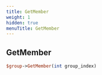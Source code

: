 ```yaml
---
title: GetMember
weight: 1
hidden: true
menuTitle: GetMember
---
```

## GetMember
```perl
$group->GetMember(int group_index)
```